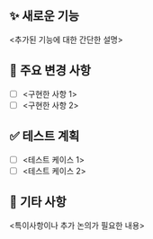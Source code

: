 ## ✨ 새로운 기능  
<추가된 기능에 대한 간단한 설명>  
  
## 🔧 주요 변경 사항  
- [ ] <구현한 사항 1>  
- [ ] <구현한 사항 2>  
  
## ✅ 테스트 계획  
- [ ] <테스트 케이스 1>  
- [ ] <테스트 케이스 2>  
  
## 📝 기타 사항  
<특이사항이나 추가 논의가 필요한 내용>